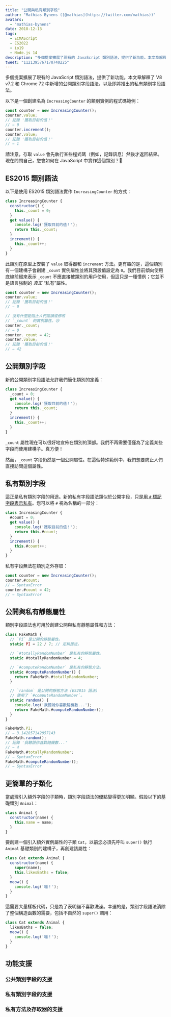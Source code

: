 ```yaml
---
title: "公開與私有類別字段"
author: "Mathias Bynens ([@mathias](https://twitter.com/mathias))"
avatars:
  - "mathias-bynens"
date: 2018-12-13
tags:
  - ECMAScript
  - ES2022
  - io19
  - Node.js 14
description: "多個提案擴展了現有的 JavaScript 類別語法，提供了新功能。本文章解釋了 V8 v7.2 和 Chrome 72 中新增的公開類別字段語法，以及即將推出的私有類別字段語法。"
tweet: "1121395767170740225"
---
```

多個提案擴展了現有的 JavaScript 類別語法，提供了新功能。本文章解釋了 V8 v7.2 和 Chrome 72 中新增的公開類別字段語法，以及即將推出的私有類別字段語法。

以下是一個創建名為 `IncreasingCounter` 的類別實例的程式碼範例：

```js
const counter = new IncreasingCounter();
counter.value;
// 記錄 '獲取目前的值！'
// → 0
counter.increment();
counter.value;
// 記錄 '獲取目前的值！'
// → 1
```

請注意，存取 `value` 會先執行某些程式碼（例如，記錄訊息）然後才返回結果。現在問問自己，您會如何在 JavaScript 中實作這個類別？🤔

## ES2015 類別語法

以下是使用 ES2015 類別語法實作 `IncreasingCounter` 的方式：

```js
class IncreasingCounter {
  constructor() {
    this._count = 0;
  }
  get value() {
    console.log('獲取目前的值！');
    return this._count;
  }
  increment() {
    this._count++;
  }
}
```

此類別在原型上安裝了 `value` 取得器和 `increment` 方法。更有趣的是，這個類別有一個建構子會創建 `_count` 實例屬性並將其預設值設定為 `0`。我們目前傾向使用底線前綴來表示 `_count` 不應直接被類別的用戶使用，但這只是一種慣例；它並不是語言強制的 _真正_ “私有”屬性。

<!--truncate-->
```js
const counter = new IncreasingCounter();
counter.value;
// 記錄 '獲取目前的值！'
// → 0

// 沒有什麼能阻止人們閱讀或修改
// `_count` 的實例屬性。😢
counter._count;
// → 0
counter._count = 42;
counter.value;
// 記錄 '獲取目前的值！'
// → 42
```

## 公開類別字段

新的公開類別字段語法允許我們簡化類別的定義：

```js
class IncreasingCounter {
  _count = 0;
  get value() {
    console.log('獲取目前的值！');
    return this._count;
  }
  increment() {
    this._count++;
  }
}
```

`_count` 屬性現在可以很好地宣佈在類別的頂部。我們不再需要僅僅為了定義某些字段而使用建構子。真方便！

然而，`_count` 字段仍然是一個公開屬性。在這個特殊範例中，我們想要防止人們直接訪問這個屬性。

## 私有類別字段

這正是私有類別字段的用途。新的私有字段語法類似於公開字段，只是[用 `#` 標記字段表示私有](https://github.com/tc39/proposal-class-fields/blob/master/PRIVATE_SYNTAX_FAQ.md)。您可以將 `#` 視為名稱的一部分：

```js
class IncreasingCounter {
  #count = 0;
  get value() {
    console.log('獲取目前的值！');
    return this.#count;
  }
  increment() {
    this.#count++;
  }
}
```

私有字段無法在類別之外存取：

```js
const counter = new IncreasingCounter();
counter.#count;
// → SyntaxError
counter.#count = 42;
// → SyntaxError
```

## 公開與私有靜態屬性

類別字段語法也可用於創建公開與私有靜態屬性和方法：

```js
class FakeMath {
  // `PI` 是公開的靜態屬性。
  static PI = 22 / 7; // 足夠接近。

  // `#totallyRandomNumber` 是私有的靜態屬性。
  static #totallyRandomNumber = 4;

  // `#computeRandomNumber` 是私有的靜態方法。
  static #computeRandomNumber() {
    return FakeMath.#totallyRandomNumber;
  }

  // `random` 是公開的靜態方法 (ES2015 語法)
  // 使用了 `#computeRandomNumber`。
  static random() {
    console.log('我聽說你喜歡隨機數...');
    return FakeMath.#computeRandomNumber();
  }
}

FakeMath.PI;
// → 3.142857142857143
FakeMath.random();
// 記錄 '我聽說你喜歡隨機數...'
// → 4
FakeMath.#totallyRandomNumber;
// → SyntaxError
FakeMath.#computeRandomNumber();
// → SyntaxError
```

## 更簡單的子類化

當處理引入額外字段的子類時，類別字段語法的優點變得更加明顯。假設以下的基礎類別 `Animal`：

```js
class Animal {
  constructor(name) {
    this.name = name;
  }
}
```

要創建一個引入額外實例屬性的子類 `Cat`，以前您必須先呼叫 `super()` 執行 `Animal` 基礎類別的建構子，再創建該屬性：

```js
class Cat extends Animal {
  constructor(name) {
    super(name);
    this.likesBaths = false;
  }
  meow() {
    console.log('喵！');
  }
}
```

這需要大量樣板代碼，只是為了表明貓不喜歡洗澡。幸運的是，類別字段語法消除了整個構造函數的需要，包括不自然的 `super()` 調用：

```js
class Cat extends Animal {
  likesBaths = false;
  meow() {
    console.log('喵！');
  }
}
```

## 功能支援

### 公共類別字段的支援

<feature-support chrome="72 /blog/v8-release-72#public-class-fields"
                 firefox="yes https://developer.mozilla.org/en-US/docs/Mozilla/Firefox/Releases/69#JavaScript"
                 safari="yes https://bugs.webkit.org/show_bug.cgi?id=174212"
                 nodejs="12 https://twitter.com/mathias/status/1120700101637353473"
                 babel="yes https://babeljs.io/docs/en/babel-plugin-proposal-class-properties"></feature-support>

### 私有類別字段的支援

<feature-support chrome="74 /blog/v8-release-74#private-class-fields"
                 firefox="90 https://spidermonkey.dev/blog/2021/05/03/private-fields-ship.html"
                 safari="yes"
                 nodejs="12 https://twitter.com/mathias/status/1120700101637353473"
                 babel="yes https://babeljs.io/docs/en/babel-plugin-proposal-class-properties"></feature-support>

### 私有方法及存取器的支援

<feature-support chrome="84 /blog/v8-release-84#private-methods-and-accessors"
                 firefox="90 https://spidermonkey.dev/blog/2021/05/03/private-fields-ship.html"
                 safari="yes https://webkit.org/blog/11989/new-webkit-features-in-safari-15/"
                 nodejs="14.6.0"
                 babel="yes https://babeljs.io/docs/en/babel-plugin-proposal-private-methods"></feature-support>
